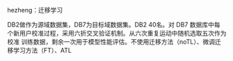 hezheng：迁移学习

DB2做作为源域数据集，DB7为目标域数据集。DB2 40名。对 DB7 数据库中每 个新用户校准过程，采用六折交叉验证机制。从六次重复运动中随机选取五次作为校准 训练数据，剩余一次用于模型性能评估。不使用迁移方法（noTL）、微调迁移学习方法（FT）、ATL 